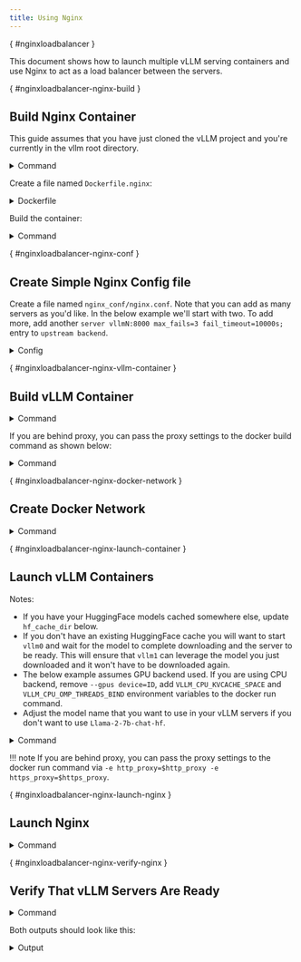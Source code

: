 ```yaml
---
title: Using Nginx
---
```

[](){ #nginxloadbalancer }

This document shows how to launch multiple vLLM serving containers and use Nginx to act as a load balancer between the servers.

[](){ #nginxloadbalancer-nginx-build }

## Build Nginx Container

This guide assumes that you have just cloned the vLLM project and you're currently in the vllm root directory.

<details>
<summary>Command</summary>

```console
export vllm_root=`pwd`
```

</details>

Create a file named `Dockerfile.nginx`:

<details>
<summary>Dockerfile</summary>

```console
FROM nginx:latest
RUN rm /etc/nginx/conf.d/default.conf
EXPOSE 80
CMD ["nginx", "-g", "daemon off;"]
```

</details>

Build the container:

<details>
<summary>Command</summary>

```console
docker build . -f Dockerfile.nginx --tag nginx-lb
```

</details>

[](){ #nginxloadbalancer-nginx-conf }

## Create Simple Nginx Config file

Create a file named `nginx_conf/nginx.conf`. Note that you can add as many servers as you'd like. In the below example we'll start with two. To add more, add another `server vllmN:8000 max_fails=3 fail_timeout=10000s;` entry to `upstream backend`.

<details>
<summary>Config</summary>

```console
upstream backend {
    least_conn;
    server vllm0:8000 max_fails=3 fail_timeout=10000s;
    server vllm1:8000 max_fails=3 fail_timeout=10000s;
}
server {
    listen 80;
    location / {
        proxy_pass http://backend;
        proxy_set_header Host $host;
        proxy_set_header X-Real-IP $remote_addr;
        proxy_set_header X-Forwarded-For $proxy_add_x_forwarded_for;
        proxy_set_header X-Forwarded-Proto $scheme;
    }
}
```

</details>

[](){ #nginxloadbalancer-nginx-vllm-container }

## Build vLLM Container

<details>
<summary>Command</summary>

```console
cd $vllm_root
docker build -f docker/Dockerfile . --tag vllm
```

</details>

If you are behind proxy, you can pass the proxy settings to the docker build command as shown below:

<details>
<summary>Command</summary>

```console
cd $vllm_root
docker build \
    -f docker/Dockerfile . \
    --tag vllm \
    --build-arg http_proxy=$http_proxy \
    --build-arg https_proxy=$https_proxy
```

</details>

[](){ #nginxloadbalancer-nginx-docker-network }

## Create Docker Network

<details>
<summary>Command</summary>

```console
docker network create vllm_nginx
```

</details>

[](){ #nginxloadbalancer-nginx-launch-container }

## Launch vLLM Containers

Notes:

- If you have your HuggingFace models cached somewhere else, update `hf_cache_dir` below.
- If you don't have an existing HuggingFace cache you will want to start `vllm0` and wait for the model to complete downloading and the server to be ready. This will ensure that `vllm1` can leverage the model you just downloaded and it won't have to be downloaded again.
- The below example assumes GPU backend used. If you are using CPU backend, remove `--gpus device=ID`, add `VLLM_CPU_KVCACHE_SPACE` and `VLLM_CPU_OMP_THREADS_BIND` environment variables to the docker run command.
- Adjust the model name that you want to use in your vLLM servers if you don't want to use `Llama-2-7b-chat-hf`.

<details>
<summary>Command</summary>

```console
mkdir -p ~/.cache/huggingface/hub/
hf_cache_dir=~/.cache/huggingface/
docker run \
    -itd \
    --ipc host \
    --network vllm_nginx \
    --gpus device=0 \
    --shm-size=10.24gb \
    -v $hf_cache_dir:/root/.cache/huggingface/ \
    -p 8081:8000 \
    --name vllm0 vllm \
    --model meta-llama/Llama-2-7b-chat-hf
docker run \
    -itd \
    --ipc host \
    --network vllm_nginx \
    --gpus device=1 \
    --shm-size=10.24gb \
    -v $hf_cache_dir:/root/.cache/huggingface/ \
    -p 8082:8000 \
    --name vllm1 vllm \
    --model meta-llama/Llama-2-7b-chat-hf
```

</details>

!!! note
    If you are behind proxy, you can pass the proxy settings to the docker run command via `-e http_proxy=$http_proxy -e https_proxy=$https_proxy`.

[](){ #nginxloadbalancer-nginx-launch-nginx }

## Launch Nginx

<details>
<summary>Command</summary>

```console
docker run \
    -itd \
    -p 8000:80 \
    --network vllm_nginx \
    -v ./nginx_conf/:/etc/nginx/conf.d/ \
    --name nginx-lb nginx-lb:latest
```

</details>

[](){ #nginxloadbalancer-nginx-verify-nginx }

## Verify That vLLM Servers Are Ready

<details>
<summary>Command</summary>

```console
docker logs vllm0 | grep Uvicorn
docker logs vllm1 | grep Uvicorn
```

</details>

Both outputs should look like this:

<details>
<summary>Output</summary>

```console
INFO:     Uvicorn running on http://0.0.0.0:8000 (Press CTRL+C to quit)
```

</details>
